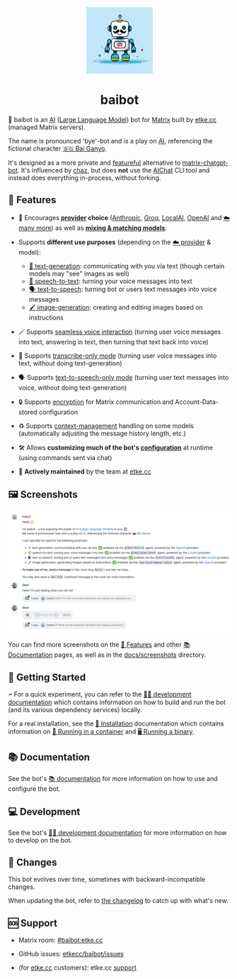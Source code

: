 <p align="center">
	<img src="./etc/assets/baibot.svg" alt="baibot logo" width="150" />
	<h1 align="center">baibot</h1>
</p>

🤖 baibot is an [AI](https://en.wikipedia.org/wiki/Artificial_intelligence) ([Large Language Model](https://en.wikipedia.org/wiki/Large_language_model)) bot for [Matrix](https://matrix.org/) built by [etke.cc](https://etke.cc/) (managed Matrix servers).

The name is pronounced 'bye'-bot and is a play on [AI](https://en.wikipedia.org/wiki/Artificial_intelligence), referencing the fictional character [🇧🇬 Bai Ganyo](https://en.wikipedia.org/wiki/Bay_Ganyo).

It's designed as a more private and [featureful](#-features) alternative to [matrix-chatgpt-bot](https://github.com/matrixgpt/matrix-chatgpt-bot).
It's influenced by [chaz](https://github.com/arcuru/chaz), but does **not** use the [AIChat](https://github.com/sigoden/aichat) CLI tool and instead does everything in-process, without forking.


## 🌟 Features

- 🎨 Encourages **[provider](./docs/providers.md) choice** ([Anthropic](./docs/providers.md#anthropic), [Groq](./docs/providers.md#groq), [LocalAI](./docs/providers.md#localai), [OpenAI](./docs/providers.md#openai) and [☁️ many more](./docs/providers.md#️-providers)) as well as **[mixing & matching models](./docs/features.md#-mixing--matching-models)**:

- Supports **different use purposes** (depending on the [☁️ provider](./docs/providers.md) & model):

  - [💬 text-generation](./docs/features.md#-text-generation): communicating with you via text (though certain models may "see" images as well)
  - [🦻 speech-to-text](./docs/features.md#-speech-to-text): turning your voice messages into text
  - [🗣️ text-to-speech](./docs/features.md#%EF%B8%8F-text-to-speech): turning bot or users text messages into voice messages
  - [🖌️ image-generation](./docs/features.md#image-generation): creating and editing images based on instructions

- 🪄 Supports [seamless voice interaction](./docs/features.md#seamless-voice-interaction) (turning user voice messages into text, answering in text, then turning that text back into voice)

- 🦻 Supports [transcribe-only mode](./docs/features.md#transcribe-only-mode) (turning user voice messages into text, without doing text-generation)

- 🗣️ Supports [text-to-speech-only mode](./docs/features.md#text-to-speech-only-mode) (turning user text messages into voice, without doing text-generation)

- 🔒 Supports [encryption](./docs/features.md#-encryption) for Matrix communication and Account-Data-stored configuration

- ♻️ Supports [context-management](./docs/configuration/text-generation.md#️-context-management) handling on some models (automatically adjusting the message history length, etc.)

- 🛠️ Allows **customizing much of the bot's [configuration](./docs/configuration/README.md)** at runtime (using commands sent via chat)

- 👥 **Actively maintained** by the team at [etke.cc](https://etke.cc/)


## 🖼️ Screenshots

![Introduction and general usage](./docs/screenshots/introduction-and-general-usage.webp)

You can find more screenshots on the [🌟 Features](./docs/features.md) and other [📚 Documentation](./docs/README.md) pages, as well as in the [docs/screenshots](./docs/screenshots) directory.


## 🚀 Getting Started

🗲 For a quick experiment, you can refer to the [🧑‍💻 development documentation](./docs/development.md) which contains information on how to build and run the bot (and its various dependency services) locally.

For a real installation, see the [🚀 Installation](./docs/installation.md) documentation which contains information on [🐋 Running in a container](./docs/installation.md#-running-in-a-container) and [🖥️️️️️ Running a binary](./docs/installation.md#-running-a-binary).


## 📚 Documentation

See the bot's [📚 documentation](./docs/README.md) for more information on how to use and configure the bot.


## 💻 Development

See the bot's [🧑‍💻 development documentation](./docs/development.md) for more information on how to develop on the bot.


## 📜 Changes

This bot evolves over time, sometimes with backward-incompatible changes.

When updating the bot, refer to [the changelog](CHANGELOG.md) to catch up with what's new.


## 🆘 Support

- Matrix room: [#baibot:etke.cc](https://matrix.to/#/#baibot:etke.cc)

- GitHub issues: [etkecc/baibot/issues](https://github.com/etkecc/baibot/issues)

- (for [etke.cc](https://etke.cc/) customers): etke.cc [support](https://etke.cc/contacts/)

